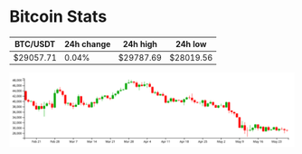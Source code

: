 # Bitcoin Stats

BTC/USDT|24h change|24h high|24h low|
|---|---|---|---|
|$29057.71|0.04%|$29787.69|$28019.56|

<img src="./chart.svg">
